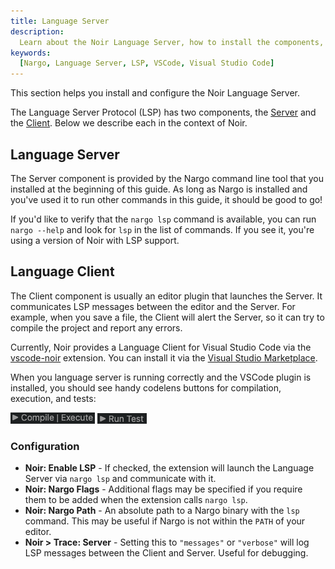 ```yaml
---
title: Language Server
description:
  Learn about the Noir Language Server, how to install the components, and configuration that may be required.
keywords:
  [Nargo, Language Server, LSP, VSCode, Visual Studio Code]
---
```


This section helps you install and configure the Noir Language Server.

The Language Server Protocol (LSP) has two components, the [Server](#language-server) and the [Client](#language-client). Below we describe each in the context of Noir.

## Language Server

The Server component is provided by the Nargo command line tool that you installed at the beginning of this guide.
As long as Nargo is installed and you've used it to run other commands in this guide, it should be good to go!

If you'd like to verify that the `nargo lsp` command is available, you can run `nargo --help` and look for `lsp` in the list of commands. If you see it, you're using a version of Noir with LSP support.

## Language Client

The Client component is usually an editor plugin that launches the Server. It communicates LSP messages between the editor and the Server. For example, when you save a file, the Client will alert the Server, so it can try to compile the project and report any errors.

Currently, Noir provides a Language Client for Visual Studio Code via the [vscode-noir](https://github.com/noir-lang/vscode-noir) extension. You can install it via the [Visual Studio Marketplace](https://marketplace.visualstudio.com/items?itemName=noir-lang.vscode-noir).

When you language server is running correctly and the VSCode plugin is installed, you should see handy codelens buttons for compilation, execution, and tests:

![Compile and Execute](./../../../static/img/codelens_compile_execute.png)
![Run test](../../../static/img/codelens_run_test.png)

### Configuration

* __Noir: Enable LSP__ - If checked, the extension will launch the Language Server via `nargo lsp` and communicate with it.
* __Noir: Nargo Flags__ - Additional flags may be specified if you require them to be added when the extension calls `nargo lsp`.
* __Noir: Nargo Path__ - An absolute path to a Nargo binary with the `lsp` command. This may be useful if Nargo is not within the `PATH` of your editor.
* __Noir > Trace: Server__ - Setting this to `"messages"` or `"verbose"` will log LSP messages between the Client and Server. Useful for debugging.
